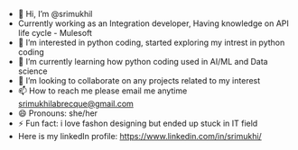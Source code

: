 - 👋 Hi, I’m @srimukhil
- Currently working as an Integration developer, Having knowledge on API life cycle - Mulesoft
- 👀 I’m interested in python coding, started exploring my intrest in python coding
- 🌱 I’m currently learning how python coding used in AI/ML and Data science
- 💞️ I’m looking to collaborate on any projects related to my interest
- 📫 How to reach me please email me anytime srimukhilabrecque@gmail.com
- 😄 Pronouns: she/her
- ⚡ Fun fact: i love fashon designing but ended up stuck in IT field
- Here is my linkedIn profile: https://www.linkedin.com/in/srimukhi/
<!---
srimukhil/srimukhil is a ✨ special ✨ repository because its `README.md` (this file) appears on your GitHub profile.
You can click the Preview link to take a look at your changes.
--->

